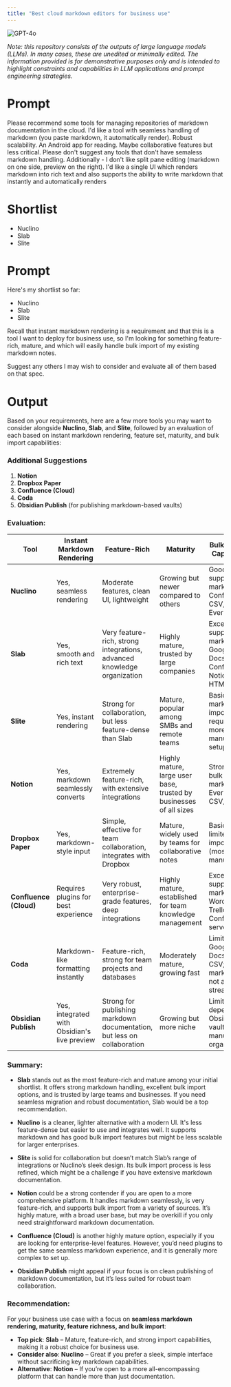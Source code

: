 ```yaml
---
title: "Best cloud markdown editors for business use"
---
```

![GPT-4o](https://img.shields.io/badge/GPT--4o-3333FF?style=for-the-badge&logo=openai&logoColor=white)



*Note: this repository consists of the outputs of large language models (LLMs). In many cases, these are unedited or minimally edited. The information provided is for demonstrative purposes only and is intended to highlight constraints and capabilities in LLM applications and prompt engineering strategies.*


# Prompt

Please recommend some tools for managing repositories of markdown documentation in the cloud. I'd like a tool with seamless handling of markdown (you paste markdown, it automatically render). Robust scalability. An Android app for reading. Maybe collaborative features but less critical. Please don't suggest any tools that don't have semaless markdown handling. Additionally - I don't like split pane editing (markdown on one side, preview on the right). I'd like a single UI which renders markdown into rich text and also supports the ability to write markdown that instantly and automatically renders

# Shortlist
- Nuclino
- Slab
- Slite

# Prompt

Here's my shortlist so far:

- Nuclino
- Slab
- Slite

Recall that instant markdown rendering is a requirement and that this is a tool I want to deploy for business use, so I'm looking for something feature-rich, mature, and which will easily handle bulk import of my existing markdown notes.

Suggest any others I may wish to consider and evaluate all of them based on that spec.

# Output

Based on your requirements, here are a few more tools you may want to consider alongside **Nuclino**, **Slab**, and **Slite**, followed by an evaluation of each based on instant markdown rendering, feature set, maturity, and bulk import capabilities:

### Additional Suggestions
1. **Notion**
2. **Dropbox Paper**
3. **Confluence (Cloud)**
4. **Coda**
5. **Obsidian Publish** (for publishing markdown-based vaults)

### Evaluation:

| **Tool**        | **Instant Markdown Rendering** | **Feature-Rich** | **Maturity** | **Bulk Import Capability** |
|-----------------|-------------------------------|------------------|--------------|----------------------------|
| **Nuclino**     | Yes, seamless rendering       | Moderate features, clean UI, lightweight | Growing but newer compared to others | Good, supports markdown, Confluence, CSV, Evernote |
| **Slab**        | Yes, smooth and rich text     | Very feature-rich, strong integrations, advanced knowledge organization | Highly mature, trusted by large companies | Excellent, supports markdown, Google Docs, Confluence, Notion, HTML |
| **Slite**       | Yes, instant rendering        | Strong for collaboration, but less feature-dense than Slab | Mature, popular among SMBs and remote teams | Basic, markdown imports require more manual setup |
| **Notion**      | Yes, markdown seamlessly converts | Extremely feature-rich, with extensive integrations | Highly mature, large user base, trusted by businesses of all sizes | Strong, can bulk import markdown, Evernote, CSV, HTML |
| **Dropbox Paper** | Yes, markdown-style input   | Simple, effective for team collaboration, integrates with Dropbox | Mature, widely used by teams for collaborative notes | Basic, limited bulk import (mostly manual) |
| **Confluence (Cloud)** | Requires plugins for best experience | Very robust, enterprise-grade features, deep integrations | Highly mature, established for team knowledge management | Excellent, supports markdown, Word, CSV, Trello, Confluence server |
| **Coda**        | Markdown-like formatting instantly | Feature-rich, strong for team projects and databases | Moderately mature, growing fast | Limited to Google Docs and CSV; markdown not as streamlined |
| **Obsidian Publish** | Yes, integrated with Obsidian's live preview | Strong for publishing markdown documentation, but less on collaboration | Growing but more niche | Limited, depends on Obsidian vaults and manual organization |

### Summary:

- **Slab** stands out as the most feature-rich and mature among your initial shortlist. It offers strong markdown handling, excellent bulk import options, and is trusted by large teams and businesses. If you need seamless migration and robust documentation, Slab would be a top recommendation.
  
- **Nuclino** is a cleaner, lighter alternative with a modern UI. It's less feature-dense but easier to use and integrates well. It supports markdown and has good bulk import features but might be less scalable for larger enterprises.
  
- **Slite** is solid for collaboration but doesn’t match Slab’s range of integrations or Nuclino’s sleek design. Its bulk import process is less refined, which might be a challenge if you have extensive markdown documentation.
  
- **Notion** could be a strong contender if you are open to a more comprehensive platform. It handles markdown seamlessly, is very feature-rich, and supports bulk import from a variety of sources. It’s highly mature, with a broad user base, but may be overkill if you only need straightforward markdown documentation.
  
- **Confluence (Cloud)** is another highly mature option, especially if you are looking for enterprise-level features. However, you’d need plugins to get the same seamless markdown experience, and it is generally more complex to set up.
  
- **Obsidian Publish** might appeal if your focus is on clean publishing of markdown documentation, but it’s less suited for robust team collaboration.

### Recommendation:
For your business use case with a focus on **seamless markdown rendering, maturity, feature richness, and bulk import**:
- **Top pick**: **Slab** – Mature, feature-rich, and strong import capabilities, making it a robust choice for business use.
- **Consider also**: **Nuclino** – Great if you prefer a sleek, simple interface without sacrificing key markdown capabilities.
- **Alternative**: **Notion** – If you’re open to a more all-encompassing platform that can handle more than just documentation.